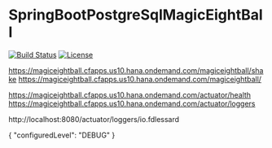 # SpringBootPostgreSqlMagicEightBall

[![Build Status](https://travis-ci.org/fdlessard/SpringBootPostgreSqlMagicEightBall.svg)](https://travis-ci.org/fdlessard/SpringBootPostgreSqlMagicEightBall)
[![License](http://img.shields.io/:license-mit-blue.svg)](https://github.com/fdlessard/SpringBootPostgreSqlMagicEightBall/blob/master/LICENSE)

https://magiceightball.cfapps.us10.hana.ondemand.com/magiceightball/shake
https://magiceightball.cfapps.us10.hana.ondemand.com/magiceightball/

https://magiceightball.cfapps.us10.hana.ondemand.com/actuator/health
https://magiceightball.cfapps.us10.hana.ondemand.com/actuator/loggers


http://localhost:8080/actuator/loggers/io.fdlessard

{
    "configuredLevel": "DEBUG"
}
